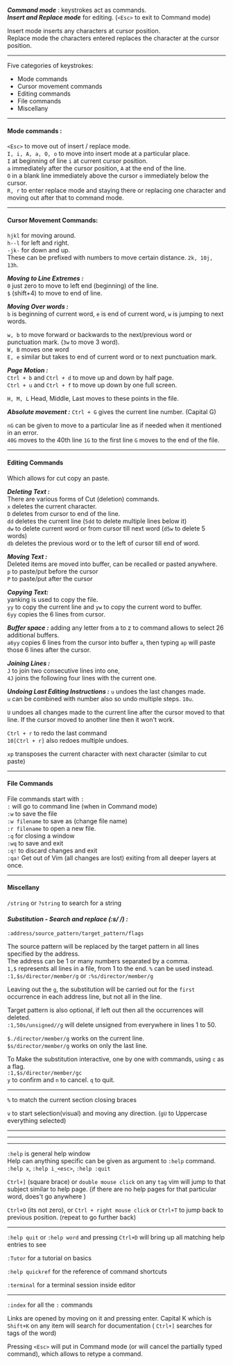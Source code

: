 
***Command mode*** : keystrokes act as commands.      
***Insert and Replace mode*** for editing. (`<Esc>` to exit to Command mode)

Insert mode inserts any characters at cursor position.     
Replace mode the characters entered replaces the character at the cursor position.

___

Five categories of keystrokes:
* Mode commands
* Cursor movement commands
* Editing commands
* File commands
* Miscellany

___

#### Mode commands : 
`<Esc>`  to move out of insert / replace mode.      
`I, i, A, a, O, o` to move into insert mode at a particular place.      
`I` at beginning of line `i` at current cursor position.       
`a` immediately after the cursor position, `A` at the end of the line.     
`O` in a blank line immediately above the cursor  `o` immediately below the cursor.       
`R, r` to enter replace mode and staying there or replacing one character and moving out after that to command mode.    

___

#### Cursor Movement Commands:

`hjkl` for moving around.     
`h--l` for left and right.      
`-jk-` for down and up.      
These can be prefixed with numbers to move certain distance. `2k, 10j, 13h`.    

***Moving to Line Extremes :***    
`0` just zero to move to left end (beginning) of the line.      
`$` (shift+4) to move to end of line.     

***Moving Over words :***     
`b` is beginning of current word, `e` is end of current word, `w` is jumping to next words.

`w, b` to move forward or backwards to the next/previous word or punctuation mark. (`3w` to move 3 word).     
`W, B` moves one word      
`E, e` similar but takes to end of current word or to next punctuation mark.      


***Page Motion :***    
`Ctrl + b` and `Ctrl + d` to move up and down by half page.       
`Ctrl + u` and `Ctrl + f` to move up down by one full screen.      

`H, M, L` Head, Middle, Last moves to these points in the file.     

***Absolute movement :***
`Ctrl + G` gives the current line number.
(Capital G)

`nG` can be given to move to a particular line as if needed when it mentioned in an error.     
`40G` moves to the 40th line
`1G` to the first line
`G` moves to the end of the file.

___

#### Editing Commands

Which allows for cut copy an paste.     

***Deleting Text :***    
There are various forms of Cut (deletion) commands.     
`x` deletes the current character.       
`D` deletes from cursor to end of the line.     
`dd` deletes the current line (`5dd` to delete multiple lines below it)      
`dw` to delete current word or from cursor till next word (`d5w` to delete 5 words)    
`db` deletes the previous word or to the left of cursor till end of word.     

***Moving Text :***    
Deleted items are moved into buffer, can be recalled or pasted anywhere.     
`p` to paste/put before the cursor    
`P` to paste/put after the cursor     

***Copying Text:***    
yanking is used to copy the file.    
`yy` to copy the current line and `yw` to copy the current word to buffer.      
`6yy` copies the 6 lines from cursor.      

***Buffer space :*** adding any letter from a to z to command allows to select 26 additional buffers.     
`a6yy` copies 6 lines from the cursor into buffer `a`, then typing `ap` will paste those 6 lines after the cursor.     

***Joining Lines :***   
`J` to join two consecutive lines into one,      
`4J` joins the following four lines with the current one.    


***Undoing Last Editing Instructions :***
`u` undoes the last changes made.     
`u` can be combined with number also so undo multiple steps. `10u`.


`U` undoes all changes made to the current line after the cursor moved to that line.
If the cursor moved to another line then it won't work.

`Ctrl + r` to redo the last command    
`10[Ctrl + r]` also redoes multiple undoes.

`xp` transposes the current character with next character (similar to cut paste)       
 

___

#### File Commands
File commands start with `:`      
`:` will go to command line (when in Command mode)       
`:w` to save the file      
`:w filename` to save as (change file name)      
`:r filename` to open a new file.      
`:q` for closing a window      
`:wq` to save and exit      
`:q!` to discard changes and exit      
`:qa!` Get out of Vim (all changes are lost) exiting from all deeper layers at once.      

___

#### Miscellany

`/string` or `?string` to search for a string      

#### ***Substitution - Search and replace (:s/ /) :***

`:address/source_pattern/target_pattern/flags`

The source pattern will be replaced by the target pattern in all lines specified by the address.    
The address can be 1 or many numbers separated by a comma.    
`1,$` represents all lines in a file, from 1 to the end. `%` can be used instead.    
`:1,$s/director/member/g` or `:%s/director/member/g`    

Leaving out the `g`, the substitution will be carried out for the `first` occurrence in each address line, but not all in the line.

Target pattern is also optional, if left out then all the occurrences will deleted.     
`:1,50s/unsigned//g` will delete unsigned from everywhere in lines 1 to 50.    

`$./director/member/g`  works on the current line.    
`$s/director/member/g`  works on only the last line.    

To Make the substitution interactive, one by one with commands, using `c` as a flag.     
`:1,$s/director/member/gc`     
`y` to confirm and `n` to cancel. `q` to quit.


___

`%` to match the current section closing braces     

`v` to start selection(visual) and moving any direction. (`gU` to Uppercase everything selected)      


____
___
___

`:help`   is general help window       
Help can anything specific can be given as argument to `:help` command.     
`:help x`,  `:help i_<esc>`, `:help :quit`      

`Ctrl+]` (square brace) or `double mouse click` on any `tag` vim will jump to that subject similar to help page. (if there are no help pages for that particular word, does't go anywhere )      

`Ctrl+O`  (its not zero), or `Ctrl + right mouse click` or `Ctrl+T` to jump back to previous position. (repeat to go further back)


___

`:help quit`  or `:help word` and pressing `Ctrl+D` will bring up all matching help entries to see

`:Tutor` for a tutorial on basics

`:help quickref`  for the reference of command shortcuts

`:terminal` for a terminal session inside editor

___________

`:index`  for all the `:` commands

Links are opened by moving on it and pressing enter.
Capital K which is `Shift+K` on any item will search for documentation ( `Ctrl+]` searches for tags of the word) 

Pressing `<Esc>` will put in Command mode (or will cancel the partially typed command), which allows to retype a command.









